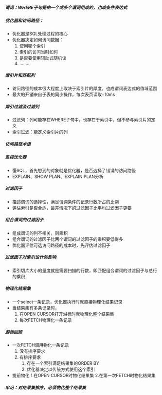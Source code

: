 ##### 谓词：WHERE子句是由一个或多个谓词组成的，也成条件表达式
##### 优化器和访问路径：
- 优化器是SQL处理过程的核心
- 优化器决定如何访问数据：
    1. 使用哪个索引
    2. 索引的访问当时如何
    3. 是否要使用辅助式随机读
    4. ........

##### 索引片和匹配列
- 访问路径的成本很大程度上取决于索引片的厚度，也成谓词表达式的值域范围
- 最大的开销来自于表的同步操作，每次表页读取=10ms

##### 索引过滤及过滤列
- 过滤列：列可能存在WHERE子句中，也存在于索引中，但不参与索引片的定义
- 索引过滤：能定义索引片的列

##### 访问路径术语

##### 监控优化器
- 慢SQL，首先想到的对象就是优化器，是否选择了错误的访问路径
- EXPLAIN、SHOW PLAN、EXPLAIN PLAN分析

##### 过滤因子
- 描述谓词的选择性，满足谓词条件的记录行数所占的比例
- 评估索引是否合适，最差情况下的过滤因子比平均过滤因子更要

##### 组合谓词的过滤因子
- 组成谓词的列不相关，则乘积
- 组合谓词的过滤因子比两个谓词的过滤因子的乘积要低得多
- 优化器评估可选访问路径的成本时，先评估过滤因子

##### 过滤因子对索引设计的影响
- 索引切片大小的量度就是需要扫描的行数，即匹配组合谓词的过滤因子与总行的乘积

##### 物理化结果集
- 一个select一条记录，优化器执行时就直接物理化结果记录
- 当结果集有多条记录时，
    1. 在OPEN CURSOR打开游标时就物理化整个结果集
    2. 每次FETCH物理化一条记录
    
##### 游标回顾
- 一次FETCH调用物化一条记录
    1. 没有排序要求
    2. 有排序要求
        1. 存在一个索引满足结果集的ORDER BY
        2. 优化器决定以传统方式使用这个索引      
- 提前物化
    1.在OPEN CURSOR时物化结果集
    2.在第一次FETCH时物化结果集
    
##### 牢记：对结果集排序，必须物化整个结果集